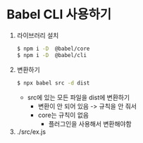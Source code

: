 # Babel CLI 사용하기

1. 라이브러리 설치
    ```bash
    $ npm i -D  @babel/core 
    $ npm i -D  @babel/cli
    ```
2. 변환하기
    ```bash
    $ npx babel src -d dist
    ```
    + src에 있는 모든 파일을 dist에 변환하기
        + 변환이 안 되어 있음 -> 규칙을 안 줘서
        + core는 규칙이 없음
            + 플러그인을 사용해서 변환해야함
3. ./src/ex.js
